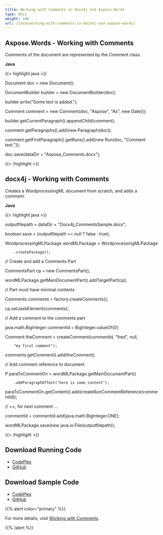 ```yaml
---
title: Working with Comments in docx4j and Aspose.Words
type: docs
weight: 100
url: /java/working-with-comments-in-docx4j-and-aspose-words/
---
```


## **Aspose.Words - Working with Comments**
Comments of the document are represented by the Comment class.

**Java**

{{< highlight java >}}

 Document doc = new Document();

DocumentBuilder builder = new DocumentBuilder(doc);

builder.write("Some text is added.");

Comment comment = new Comment(doc, "Aspose", "As", new Date());

builder.getCurrentParagraph().appendChild(comment);

comment.getParagraphs().add(new Paragraph(doc));

comment.getFirstParagraph().getRuns().add(new Run(doc, "Comment text."));

doc.save(dataDir + "Aspose_Comments.docx");

{{< /highlight >}}
## **docx4j - Working with Comments**
Creates a WordprocessingML document from scratch, and adds a comment.

**Java**

{{< highlight java >}}

 outputfilepath = dataDir + "Docx4j_CommentsSample.docx";

boolean save = (outputfilepath == null ? false : true);

WordprocessingMLPackage wordMLPackage = WordprocessingMLPackage

		.createPackage();

// Create and add a Comments Part

CommentsPart cp = new CommentsPart();

wordMLPackage.getMainDocumentPart().addTargetPart(cp);

// Part must have minimal contents

Comments comments = factory.createComments();

cp.setJaxbElement(comments);

// Add a comment to the comments part

java.math.BigInteger commentId = BigInteger.valueOf(0);

Comment theComment = createComment(commentId, "fred", null,

		"my first comment");

comments.getComment().add(theComment);

// Add comment reference to document

P paraToCommentOn = wordMLPackage.getMainDocumentPart()

		.addParagraphOfText("here is some content");

paraToCommentOn.getContent().add(createRunCommentReference(commentId));

// ++, for next comment ...

commentId = commentId.add(java.math.BigInteger.ONE);

wordMLPackage.save(new java.io.File(outputfilepath));

{{< /highlight >}}
## **Download Running Code**
- [CodePlex](https://aspose-wordsjavadocx4j.codeplex.com/releases/view/618874)
- [GitHub](https://github.com/aspose-words/Aspose.Words-for-Java/releases/tag/Aspose.Words_Java_for_Docx4j-v1.0.0)
## **Download Sample Code**
- [CodePlex](https://aspose-wordsjavadocx4j.codeplex.com/SourceControl/latest#src/main/java/com/aspose/words/examples/featurescomparison/documents/comments/)
- [GitHub](https://github.com/aspose-words/Aspose.Words-for-Java/tree/master/Plugins/Aspose.Words-for-Java_for_Docx4j/src/main/java/com/aspose/words/examples/featurescomparison/documents/comments)

{{% alert color="primary" %}} 

For more details, visit [Working with Comments](/words/java/working-with-comments/).

{{% /alert %}}
